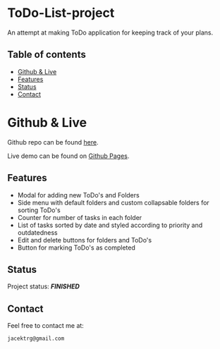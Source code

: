 # ToDo-List-project

An attempt at making ToDo application for keeping track of your plans.

## Table of contents

-   [Github & Live](#github--live)
-   [Features](#features)
-   [Status](#status)
-   [Contact](#contact)

# Github & Live

Github repo can be found [here](https://github.com/gizinski-jacek/ToDo-List-project).

Live demo can be found on [Github Pages](https://gizinski-jacek.github.io/ToDo-List-project).

## Features

-   Modal for adding new ToDo's and Folders
-   Side menu with default folders and custom collapsable folders for sorting ToDo's
-   Counter for number of tasks in each folder
-   List of tasks sorted by date and styled according to priority and outdatedness
-   Edit and delete buttons for folders and ToDo's
-   Button for marking ToDo's as completed

## Status

Project status: **_FINISHED_**

## Contact

Feel free to contact me at:

```
jacektrg@gmail.com
```
